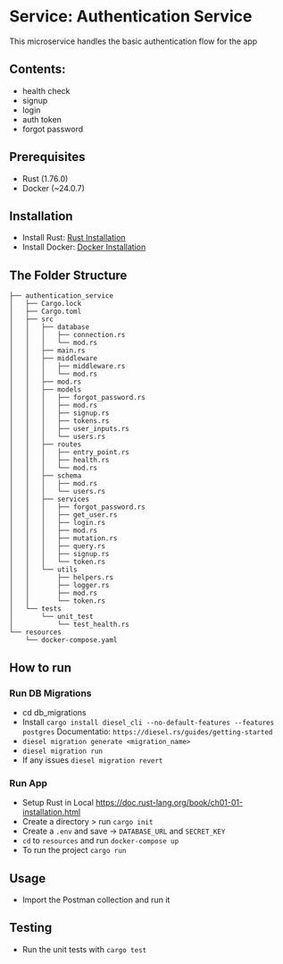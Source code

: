 # Service: Authentication Service
This microservice handles the basic authentication flow for the app

## Contents:
- health check
- signup
- login
- auth token
- forgot password

## Prerequisites
- Rust (1.76.0)
- Docker (~24.0.7)

## Installation
- Install Rust: [Rust Installation](https://doc.rust-lang.org/book/ch01-01-installation.html)
- Install Docker: [Docker Installation](https://docs.docker.com/get-docker/)

## The Folder Structure
```.
├── authentication_service
│   ├── Cargo.lock
│   ├── Cargo.toml
│   ├── src
│   │   ├── database
│   │   │   ├── connection.rs
│   │   │   └── mod.rs
│   │   ├── main.rs
│   │   ├── middleware
│   │   │   ├── middleware.rs
│   │   │   └── mod.rs
│   │   ├── mod.rs
│   │   ├── models
│   │   │   ├── forgot_password.rs
│   │   │   ├── mod.rs
│   │   │   ├── signup.rs
│   │   │   ├── tokens.rs
│   │   │   ├── user_inputs.rs
│   │   │   └── users.rs
│   │   ├── routes
│   │   │   ├── entry_point.rs
│   │   │   ├── health.rs
│   │   │   └── mod.rs
│   │   ├── schema
│   │   │   ├── mod.rs
│   │   │   └── users.rs
│   │   ├── services
│   │   │   ├── forgot_password.rs
│   │   │   ├── get_user.rs
│   │   │   ├── login.rs
│   │   │   ├── mod.rs
│   │   │   ├── mutation.rs
│   │   │   ├── query.rs
│   │   │   ├── signup.rs
│   │   │   └── token.rs
│   │   └── utils
│   │       ├── helpers.rs
│   │       ├── logger.rs
│   │       ├── mod.rs
│   │       └── token.rs
│   └── tests
│       └── unit_test
│           └── test_health.rs
└── resources
    └── docker-compose.yaml
```

## How to run
### Run DB Migrations
* cd db_migrations
* Install `cargo install diesel_cli --no-default-features --features postgres` Documentatio: `https://diesel.rs/guides/getting-started`
* `diesel migration generate <migration_name>`
* `diesel migration run`
* If any issues `diesel migration revert`

### Run App
* Setup Rust in Local https://doc.rust-lang.org/book/ch01-01-installation.html
* Create a directory > run `cargo init`
* Create a `.env` and save -> `DATABASE_URL` and `SECRET_KEY`
* `cd` to `resources` and run `docker-compose up`
* To run the project `cargo run`

## Usage
- Import the Postman collection and run it

## Testing
- Run the unit tests with `cargo test`
